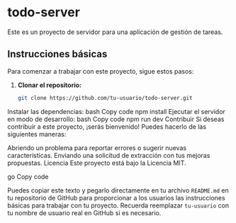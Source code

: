# todo-server

Este es un proyecto de servidor para una aplicación de gestión de tareas.

## Instrucciones básicas

Para comenzar a trabajar con este proyecto, sigue estos pasos:

1. **Clonar el repositorio:** 
   ```bash
   git clone https://github.com/tu-usuario/todo-server.git
Instalar las dependencias:
bash
Copy code
npm install
Ejecutar el servidor en modo de desarrollo:
bash
Copy code
npm run dev
Contribuir
Si deseas contribuir a este proyecto, ¡serás bienvenido! Puedes hacerlo de las siguientes maneras:

Abriendo un problema para reportar errores o sugerir nuevas características.
Enviando una solicitud de extracción con tus mejoras propuestas.
Licencia
Este proyecto está bajo la Licencia MIT.

go
Copy code

Puedes copiar este texto y pegarlo directamente en tu archivo `README.md` en tu repositorio de GitHub para proporcionar a los usuarios las instrucciones básicas para trabajar con tu proyecto. Recuerda reemplazar `tu-usuario` con tu nombre de usuario real en GitHub si es necesario.





